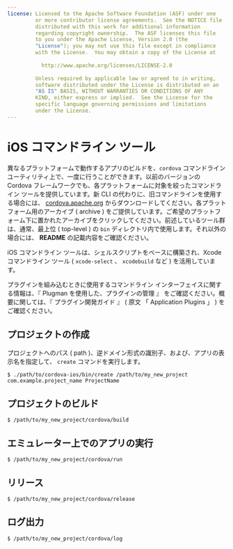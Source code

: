 ```yaml
---
license: Licensed to the Apache Software Foundation (ASF) under one
         or more contributor license agreements.  See the NOTICE file
         distributed with this work for additional information
         regarding copyright ownership.  The ASF licenses this file
         to you under the Apache License, Version 2.0 (the
         "License"); you may not use this file except in compliance
         with the License.  You may obtain a copy of the License at
         
           http://www.apache.org/licenses/LICENSE-2.0
         
         Unless required by applicable law or agreed to in writing,
         software distributed under the License is distributed on an
         "AS IS" BASIS, WITHOUT WARRANTIES OR CONDITIONS OF ANY
         KIND, either express or implied.  See the License for the
         specific language governing permissions and limitations
         under the License.
---
```


# iOS コマンドライン ツール

異なるプラットフォームで動作するアプリのビルドを、`cordova` コマンドライン ユーティリティ上で、一度に行うことができます。以前のバージョンの Cordova フレームワークでも、各プラットフォームに対象を絞ったコマンドライン ツールを提供しています。新 CLI の代わりに、旧コマンドラインを使用する場合には、 [cordova.apache.org](http://cordova.apache.org) からダウンロードしてください。各プラットフォーム用のアーカイブ ( archive ) をご提供しています。ご希望のプラットフォーム下に置かれたアーカイブをクリックしてください。前述しているツール群は、通常、最上位 ( top-level ) の `bin` ディレクトリ内で使用します。それ以外の場合には、 __README__ の記載内容をご確認ください。

iOS コマンドライン ツールは、シェルスクリプトをベースに構築され、Xcode コマンドライン ツール ( `xcode-select` 、 `xcodebuild` など ) を活用しています。

プラグインを組み込むときに使用するコマンドライン インターフェイスに関する情報は、『 Plugman を使用した、プラグインの管理 』 をご確認ください。概要に関しては、『 プラグイン開発ガイド 』 ( 原文 「 Application Plugins 」 ) をご確認ください。

## プロジェクトの作成

プロジェクトへのパス ( path )、逆ドメイン形式の識別子、および、アプリの表示名を指定して、 `create` コマンドを実行します。

    $ ./path/to/cordova-ios/bin/create /path/to/my_new_project com.example.project_name ProjectName

## プロジェクトのビルド

    $ /path/to/my_new_project/cordova/build

## エミュレーター上でのアプリの実行

    $ /path/to/my_new_project/cordova/run

## リリース

    $ /path/to/my_new_project/cordova/release

## ログ出力

    $ /path/to/my_new_project/cordova/log

